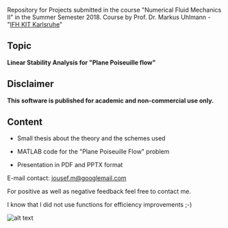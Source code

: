 Repository for Projects submitted in the course "Numerical Fluid Mechanics II" in the Summer Semester 2018. Course by Prof. Dr. Markus Uhlmann - "[IFH KIT Karlsruhe](http://www.ifh.kit.edu/english/211_216.php)"

## Topic 
**Linear Stability Analysis for "Plane Poiseuille flow"**

## Disclaimer 
**This software is published for academic and non-commercial use only.**

## Content 

* Small thesis about the theory and the schemes used

* MATLAB code for the "Plane Poiseuille Flow" problem

* Presentation in PDF and PPTX format

E-mail contact: jousef.m@googlemail.com

For positive as well as negative feedback feel free to contact me.
 
I know that I did not use functions for efficiency improvements ;-)

![alt text](https://i.imgflip.com/2e8i8z.jpg)
